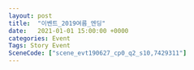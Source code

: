 ```yaml
---
layout: post
title:  "이벤트_2019여름_엔딩"
date:   2021-01-01 15:00:00 +0000
categories: Event
Tags: Story Event
SceneCode: ["scene_evt190627_cp0_q2_s10,7429311"]
---
```

